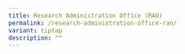 ```yaml
---
title: Research Administration Office (RAO)
permalink: /research-administration-office-rao/
variant: tiptap
description: ""
---
```

<p></p>